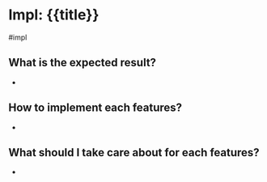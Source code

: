 # Impl: {{title}}
#impl

## What is the expected result?
- 
## How to implement each features?
- 
## What should I take care about for each features?
- 
